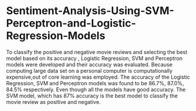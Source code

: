 # Sentiment-Analysis-Using-SVM-Perceptron-and-Logistic-Regression-Models
 To classify the positive and negative movie reviews and selecting the best model based on its accuracy , Logistic Regression, SVM and Perceptron models were developed and their accuracy was evaluated. Because computing large data set on a personal computer is computationally expensive,out of core learning  was employed.  The accuracy of the Logistic Regression, SVM and Perceptron models was found to be 86.7%, 87.0%, 84.5% respectively. Even though all the models have good accuracy. The SVM model, which has 87% accuracy is the best model to classify the movie review as positive and negative.
